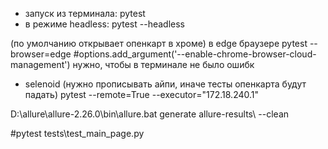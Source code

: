 - запуск из терминала: 
pytest
- в режиме headless: 
pytest --headless

(по умолчанию открывает опенкарт в хроме)
в edge браузере pytest --browser=edge
#options.add_argument('--enable-chrome-browser-cloud-management')  нужно, чтобы в терминале не было ошибк

- selenoid (нужно прописывать айпи, иначе тесты опенкарта будут падать)
pytest --remote=True --executor="172.18.240.1"

D:\allure\allure-2.26.0\bin\allure.bat generate allure-results\ --clean

#pytest tests\test_main_page.py
